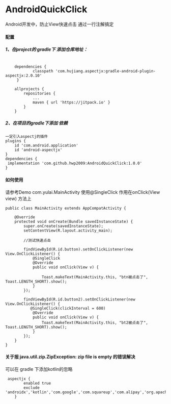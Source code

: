 # AndroidQuickClick
Android开发中，防止View快速点击 通过一行注解搞定
#### 配置
##### 1、在project的 gradle下 添加仓库地址：
```

	dependencies {
        	classpath 'com.hujiang.aspectjx:gradle-android-plugin-aspectjx:2.0.10'
   	 }

	allprojects {
		repositories {
			...
			maven { url 'https://jitpack.io' }
		}
	}
```
##### 2、在项目的gradle下添加 依赖
```
一定引入aspectj的插件
plugins {
    id 'com.android.application'
    id 'android-aspectjx'
}
dependencies {
 implementation 'com.github.hwp2009:AndroidQuickClick:1.0.0'
}
```
#### 如何使用
请参考Demo   com.yulai.MainActivity
使用@SingleClick 作用在onClick(View view) 方法上

```
public class MainActivity extends AppCompatActivity {

    @Override
    protected void onCreate(Bundle savedInstanceState) {
        super.onCreate(savedInstanceState);
        setContentView(R.layout.activity_main);

        //测试快速点击

        findViewById(R.id.button).setOnClickListener(new View.OnClickListener() {
            @SingleClick
            @Override
            public void onClick(View v) {

                Toast.makeText(MainActivity.this, "btn被点击了", Toast.LENGTH_SHORT).show();
            }
        });

        findViewById(R.id.button2).setOnClickListener(new View.OnClickListener() {
           @SingleClick(clickInterval = 600)
            @Override
            public void onClick(View v) {
                Toast.makeText(MainActivity.this, "bt2被点击了", Toast.LENGTH_SHORT).show();
            }
        });
    }
}
```
#### 关于报 java.util.zip.ZipException: zip file is empty 的错误解决
可以在 gradle 下添加kotlin的忽略
```
 aspectjx {
        enabled true
        exclude 'androidx','kotlin','com.google','com.squareup','com.alipay','org.apache'
    }

```



